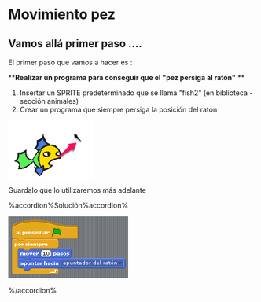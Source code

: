 
# Movimiento pez

## Vamos allá primer paso ....

El primer paso que vamos a hacer es :

****Realizar un programa para conseguir que el "pez persiga al ratón"** **

1. Insertar un SPRITE predeterminado que se llama "fish2" (en biblioteca - sección animales)
1. Crear un programa que siempre persiga la posición del ratón

![](img/1.1.png)

Guardalo que lo utilizaremos más adelante



%accordion%Solución%accordion%

![](img/1.png)

%/accordion%
